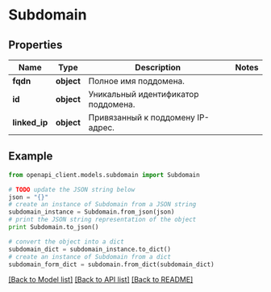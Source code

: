 # Subdomain


## Properties
Name | Type | Description | Notes
------------ | ------------- | ------------- | -------------
**fqdn** | **object** | Полное имя поддомена. | 
**id** | **object** | Уникальный идентификатор поддомена. | 
**linked_ip** | **object** | Привязанный к поддомену IP-адрес. | 

## Example

```python
from openapi_client.models.subdomain import Subdomain

# TODO update the JSON string below
json = "{}"
# create an instance of Subdomain from a JSON string
subdomain_instance = Subdomain.from_json(json)
# print the JSON string representation of the object
print Subdomain.to_json()

# convert the object into a dict
subdomain_dict = subdomain_instance.to_dict()
# create an instance of Subdomain from a dict
subdomain_form_dict = subdomain.from_dict(subdomain_dict)
```
[[Back to Model list]](../README.md#documentation-for-models) [[Back to API list]](../README.md#documentation-for-api-endpoints) [[Back to README]](../README.md)


